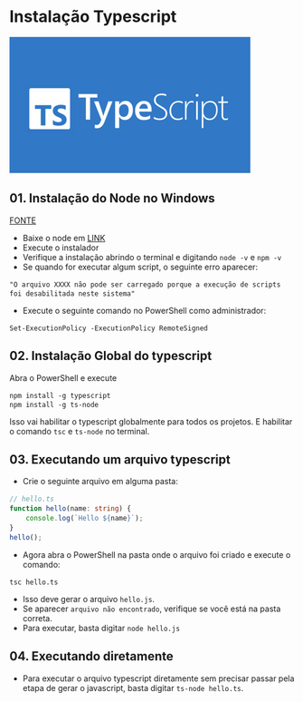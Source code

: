 # Instalação Typescript

![](cover.jpg)

## 01. Instalação do Node no Windows

[FONTE](https://balta.io/blog/node-npm-instalacao-configuracao-e-primeiros-passos)

- Baixe o node em [LINK](https://nodejs.org/en/download/)
- Execute o instalador
- Verifique a instalação abrindo o terminal e digitando `node -v` e `npm -v`
- Se quando for executar algum script, o seguinte erro aparecer:
```
"O arquivo XXXX não pode ser carregado porque a execução de scripts foi desabilitada neste sistema"
```
- Execute o seguinte comando no PowerShell como administrador:
```
Set-ExecutionPolicy -ExecutionPolicy RemoteSigned
```

## 02. Instalação Global do typescript
Abra o PowerShell e execute
```
npm install -g typescript
npm install -g ts-node
```
Isso vai habilitar o typescript globalmente para todos os projetos. E habilitar o comando `tsc` e `ts-node` no terminal.

## 03. Executando um arquivo typescript

- Crie o seguinte arquivo em alguma pasta:
```typescript
// hello.ts
function hello(name: string) {
    console.log(`Hello ${name}`);
}
hello();
```

- Agora abra o PowerShell na pasta onde o arquivo foi criado e execute o comando:
```
tsc hello.ts
```
- Isso deve gerar o arquivo `hello.js`. 
- Se aparecer `arquivo não encontrado`, verifique se você está na pasta correta.
- Para executar, basta digitar `node hello.js`

## 04. Executando diretamente

- Para executar o arquivo typescript diretamente sem precisar passar pela etapa de gerar o javascript, basta digitar `ts-node hello.ts`.

